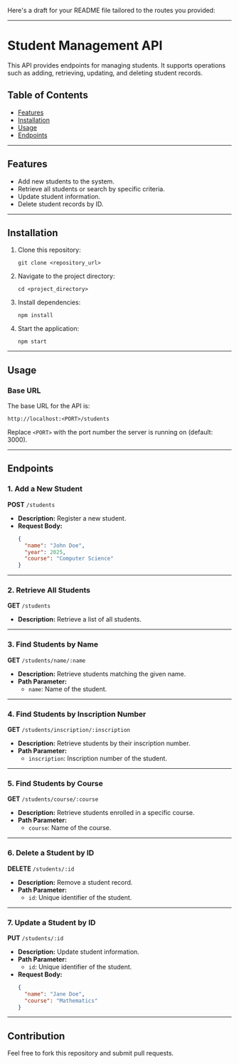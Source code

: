 Here's a draft for your README file tailored to the routes you provided:  

---

# Student Management API  

This API provides endpoints for managing students. It supports operations such as adding, retrieving, updating, and deleting student records.

## Table of Contents  
- [Features](#features)  
- [Installation](#installation)  
- [Usage](#usage)  
- [Endpoints](#endpoints)  

---

## Features  
- Add new students to the system.  
- Retrieve all students or search by specific criteria.  
- Update student information.  
- Delete student records by ID.  

---

## Installation  

1. Clone this repository:  
   ```
   git clone <repository_url>  
   ```  
2. Navigate to the project directory:  
   ```
   cd <project_directory>  
   ```  
3. Install dependencies:  
   ```
   npm install  
   ```  
4. Start the application:  
   ``` 
   npm start  
   ```  

---

## Usage  

### Base URL  
The base URL for the API is:  
```
http://localhost:<PORT>/students
```  

Replace `<PORT>` with the port number the server is running on (default: 3000).  

---

## Endpoints  

### 1. Add a New Student  
**POST** `/students`  
- **Description:** Register a new student.  
- **Request Body:**  
  ```json  
  {
    "name": "John Doe",
    "year": 2025,
    "course": "Computer Science"
  }  
  ```  

---

### 2. Retrieve All Students  
**GET** `/students`  
- **Description:** Retrieve a list of all students.  

---

### 3. Find Students by Name  
**GET** `/students/name/:name`  
- **Description:** Retrieve students matching the given name.  
- **Path Parameter:**  
  - `name`: Name of the student.  

---

### 4. Find Students by Inscription Number  
**GET** `/students/inscription/:inscription`  
- **Description:** Retrieve students by their inscription number.  
- **Path Parameter:**  
  - `inscription`: Inscription number of the student.  

---

### 5. Find Students by Course  
**GET** `/students/course/:course`  
- **Description:** Retrieve students enrolled in a specific course.  
- **Path Parameter:**  
  - `course`: Name of the course.  

---

### 6. Delete a Student by ID  
**DELETE** `/students/:id`  
- **Description:** Remove a student record.  
- **Path Parameter:**  
  - `id`: Unique identifier of the student.  

---

### 7. Update a Student by ID  
**PUT** `/students/:id`  
- **Description:** Update student information.  
- **Path Parameter:**  
  - `id`: Unique identifier of the student.  
- **Request Body:**  
  ```json  
  {
    "name": "Jane Doe",
    "course": "Mathematics"
  }  
  ```  

---

## Contribution  

Feel free to fork this repository and submit pull requests.  
